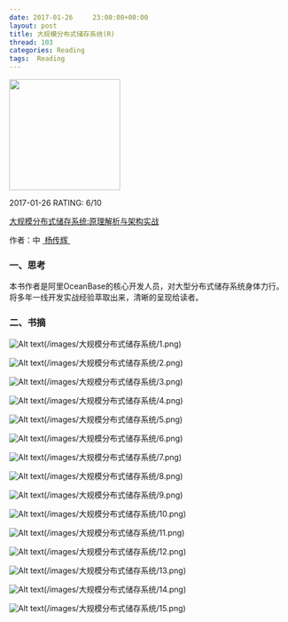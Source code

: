 ```yaml
---
date: 2017-01-26     23:00:00+00:00
layout: post
title: 大规模分布式储存系统(R)
thread: 103
categories: Reading
tags:  Reading
---
```


<img src="https://images-cn.ssl-images-amazon.com/images/I/518q81SW-XL.jpg" width="200" />

2017-01-26 RATING:  6/10

[大规模分布式储存系统:原理解析与架构实战][1]

作者：中 [ 杨传辉 ][2]

### 一、思考
本书作者是阿里OceanBase的核心开发人员，对大型分布式储存系统身体力行。将多年一线开发实战经验萃取出来，清晰的呈现给读者。

### 二、书摘


![Alt text]()(/images/大规模分布式储存系统/1.png)

![Alt text]()(/images/大规模分布式储存系统/2.png)

![Alt text]()(/images/大规模分布式储存系统/3.png)

![Alt text]()(/images/大规模分布式储存系统/4.png)

![Alt text]()(/images/大规模分布式储存系统/5.png)

![Alt text]()(/images/大规模分布式储存系统/6.png)

![Alt text]()(/images/大规模分布式储存系统/7.png)

![Alt text]()(/images/大规模分布式储存系统/8.png)

![Alt text]()(/images/大规模分布式储存系统/9.png)

![Alt text]()(/images/大规模分布式储存系统/10.png)

![Alt text]()(/images/大规模分布式储存系统/11.png)

![Alt text]()(/images/大规模分布式储存系统/12.png)

![Alt text]()(/images/大规模分布式储存系统/13.png)

![Alt text]()(/images/大规模分布式储存系统/14.png)

![Alt text]()(/images/大规模分布式储存系统/15.png)








[1]:	https://www.amazon.cn/dp/B00EUU40TS/ref=tmm_pap_swatch_0?_encoding=UTF8&qid=1485489775
[2]:	%E6%9D%A8%E4%BC%A0%E8%BE%89
